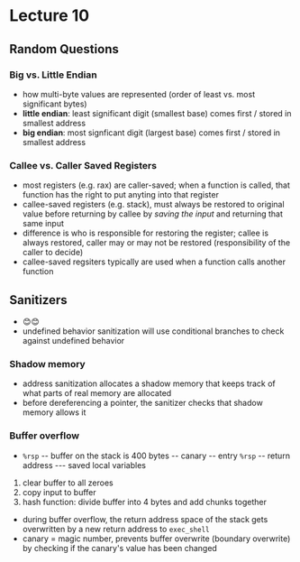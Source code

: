 # Lecture 10

## Random Questions
### Big vs. Little Endian
- how multi-byte values are represented (order of least vs. most significant bytes)
- **little endian**: least significant digit (smallest base) comes first / stored in smallest address
- **big endian**: most signficant digit (largest base) comes first / stored in smallest address

### Callee vs. Caller Saved Registers
- most registers (e.g. rax) are caller-saved; when a function is called, that function has the right to put anyting into that register
- callee-saved registers (e.g. stack), must always be restored to original value before returning by callee by *saving the input* and returning that same input
- difference is who is responsible for restoring the register; callee is always restored, caller may or may not be restored (responsibility of the caller to decide)
- callee-saved regsiters typically are used when a function calls another function

## Sanitizers
- 😊😊
- undefined behavior sanitization will use conditional branches to check against undefined behavior

### Shadow memory
- address sanitization allocates a shadow memory that keeps track of what parts of real memory are allocated
- before dereferencing a pointer, the sanitizer checks that shadow memory allows it

### Buffer overflow
- ```%rsp``` -- buffer on the stack is 400 bytes -- canary -- entry ```%rsp``` -- return address --- saved local variables
1. clear buffer to all zeroes
2. copy input to buffer
3. hash function: divide buffer into 4 bytes and add chunks together
- during buffer overflow, the return address space of the stack gets overwritten by a new return address to ```exec_shell```
- canary = magic number, prevents buffer overwrite (boundary overwrite) by checking if the canary's value has been changed
